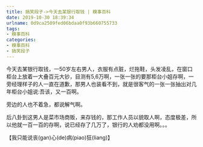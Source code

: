 ```yaml
---
title: 搞笑段子->今天去某银行取钱 | 糗事百科
date: 2019-10-30 18:39:34
urlname: 0d9ca2509fed06bdaa0f93b660755733
tags: 
- 糗事百科
categories:
- 糗事百科
- 搞笑段子
---
```

今天去某银行取钱，一50岁左右男人，衣服有点脏，烂拖鞋，头发凌乱，在窗口柜台上放着一大叠百元大钞，目测有5,6万啊，一张一张的要那柜台小姐存啊，一旁经理样子的人一直在道歉，那男人也装看不到，就是很客气的一张一张抽出对几年柜台小姐说:吾该，又一百啊。

旁边的人也不着急，都说解气啊。

后八卦到这男人是菜市场商贩，来存钱的，那工作人员以貌取人啊，态度极差，所以他就一百一百的存啊，说已经存了几万了，银行的人劝都没用啊。。。

【我只能说丧(gan)心(de)病(piao)狂(liang)】



